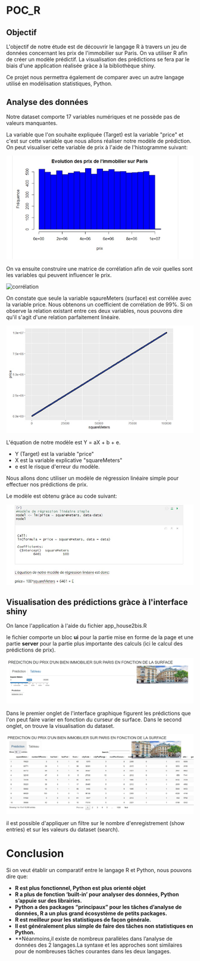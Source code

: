 # POC_R

## **Objectif**

L'objectif de notre étude est de découvrir le langage R à travers un jeu de données concernant les prix de l'immobilier sur Paris.
On va utiliser R afin de créer un modèle prédictif. La visualisation des prédictions se fera par le biais d'une application réalisée gràce à la bibliothèque shiny.

Ce projet nous permettra également de comparer avec un autre langage utilisé en modélisation statistiques, Python.

## Analyse des données

Notre dataset comporte 17 variables numériques et ne possède pas de valeurs manquantes.

La variable que l'on souhaite expliquée (Target) est la variable "price" et c'est sur cette variable que nous allons réaliser notre modèle de prédiction.
On peut visualiser cette variable de prix à l'aide de l'histogramme suivant:

![histo](https://github.com/celine29730/POC_R/blob/main/images/Histogramme_evol_prix.jpg)

On va ensuite construire une matrice de corrélation afin de voir quelles sont les variables qui peuvent influencer le prix.

![corrélation](https://github.com/celine29730/POC_R/blob/main/images/Matrice_Corr%C3%A9lation.jpg)

On constate que seule la variable sqaureMeters (surface) est corrélée avec la variable price. Nous obtenons un coefficient de corrélation de 99%.
Si on observe la relation existant entre ces deux variables, nous pouvons dire qu'il s'agit d'une relation parfaitement linéaire.

![visu](https://github.com/celine29730/POC_R/blob/main/images/visu_price_squareMeters.jpg)

L'équation de notre modèle est Y = aX + b + e.

* Y (Target) est la variable "price" 
* X est la variable explicative "squareMeters"
* e est le risque d'erreur du modèle.

Nous allons donc utiliser un modèle de régression linéaire simple pour effectuer nos prédictions de prix.

Le modèle est obtenu gràce au code suivant:

![model](https://github.com/celine29730/POC_R/blob/main/images/model.jpg)

## Visualisation des prédictions gràce à l'interface shiny

On lance l'application à l'aide du fichier app_house2bis.R

le fichier comporte un bloc **ui** pour la partie mise en forme de la page et une partie **server** pour la partie plus importante des calculs (ici le calcul des prédictions de prix).

![app1](https://github.com/celine29730/POC_R/blob/main/images/app1.jpg)

Dans le premier onglet de l'interface graphique figurent les prédictions que l'on peut faire varier en fonction du curseur de surface.
Dans le second onglet, on trouve la visualisation du dataset.

![app2](https://github.com/celine29730/POC_R/blob/main/images/app2.jpg)

il est possible d'appliquer un filtre sur le nombre d'enregistrement (show entries) et sur les valeurs du dataset (search).

# Conclusion

Si on veut établir un comparatif entre le langage R et Python, nous pouvons dire que:

* **R est plus fonctionnel, Python est plus orienté objet**
* **R a plus de fonction ‘built-in’ pour analyser des données, Python s’appuie sur des librairies.**
* **Python a des packages “principaux” pour les tâches d’analyse de données, R a un plus grand écosystème de petits packages.**
* **R est meilleur pour les statistiques de façon générale.**
* **Il est généralement plus simple de faire des tâches non statistiques en Python.**
* **Néanmoins,il existe de nombreux parallèles dans l’analyse de données des 2 langages.La syntaxe et les approches sont similaires pour de nombreuses tâches courantes dans les deux langages.









